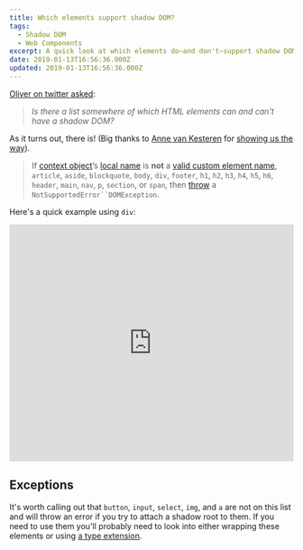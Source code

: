 ```yaml
---
title: Which elements support shadow DOM?
tags:
  - Shadow DOM
  - Web Components
excerpt: A quick look at which elements do—and don't—support shadow DOM.
date: 2019-01-13T16:56:36.000Z
updated: 2019-01-13T16:56:36.000Z
---
```


[Oliver on twitter asked](https://twitter.com/Oliver41618769/status/1084275850441355265):

> _Is there a list somewhere of which HTML elements can and can't have a shadow DOM?_

As it turns out, there is! (Big thanks to [Anne van Kesteren](https://annevankesteren.nl/) for [showing us the way](https://twitter.com/annevk/status/1084426928965238787?s=19)).

> If [context object](https://dom.spec.whatwg.org/#context-object)’s [local name](https://dom.spec.whatwg.org/#concept-element-local-name) is **not** a [valid custom element name](https://html.spec.whatwg.org/multipage/custom-elements.html#valid-custom-element-name), `article`, `aside`, `blockquote`, `body`, `div`, `footer`, `h1`, `h2`, `h3`, `h4`, `h5`, `h6`, `header`, `main`, `nav`, `p`, `section`, or `span`, then [throw](https://heycam.github.io/webidl/#dfn-throw) a ` NotSupportedError``DOMException `.

Here's a quick example using `div`:

<div class="glitch-embed-wrap" style="height: 420px; width: 100%;">
  <iframe
    src="https://glitch.com/embed/#!/embed/shadow-dom-elements?path=script.js&previewSize=100"
    title="shadow-dom-elements on Glitch"
    allow="geolocation; microphone; camera; midi; vr; encrypted-media"
    style="height: 100%; width: 100%; border: 0;"
  ></iframe>
</div>

## Exceptions

It's worth calling out that `button`, `input`, `select`, `img`, and `a` are not on this list and will throw an error if you try to attach a shadow root to them. If you need to use them you'll probably need to look into either wrapping these elements or using [a type extension](https://developer.mozilla.org/en-US/docs/Web/Web_Components/Using_custom_elements#High-level_view).
